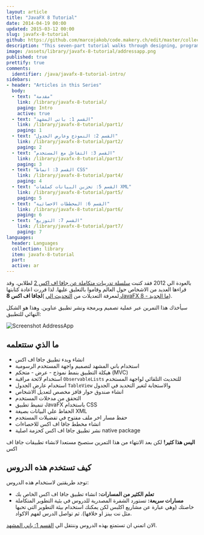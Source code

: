 ```yaml
---
layout: article
title: "JavaFX 8 Tutorial"
date: 2014-04-19 00:00
updated: 2015-03-12 00:00
slug: javafx-8-tutorial
github: https://github.com/marcojakob/code.makery.ch/edit/master/collections/library/javafx-8-tutorial-en.md
description: "This seven-part tutorial walks through designing, programming and deploying an address application with JavaFX."
image: /assets/library/javafx-8-tutorial/addressapp.png
published: true
prettify: true
comments: 
  identifier: /java/javafx-8-tutorial-intro/
sidebars:
- header: "Articles in this Series"
  body:
  - text: "مقدمة"
    link: /library/javafx-8-tutorial/
    paging: Intro
    active: true
  - text: "القسم 1: باني المشهد"
    link: /library/javafx-8-tutorial/part1/
    paging: 1
  - text: "القسم 2: النموذج وعارض الجدول"
    link: /library/javafx-8-tutorial/part2/
    paging: 2
  - text: "القسم 3: التفاعل مع المستخدم"
    link: /library/javafx-8-tutorial/part3/
    paging: 3
  - text: "القسم 3: انماط CSS"
    link: /library/javafx-8-tutorial/part4/
    paging: 4
  - text: "القسم 5: تخزين البيانات كملفات XML"
    link: /library/javafx-8-tutorial/part5/
    paging: 5
  - text: "القسم 6: المخططات الاحصائية"
    link: /library/javafx-8-tutorial/part6/
    paging: 6
  - text: "القسم 7: التوزيع"
    link: /library/javafx-8-tutorial/part7/
    paging: 7
languages: 
  header: Languages
  collection: library
  item: javafx-8-tutorial
  part: 
  active: ar
---
```



بالعودة الي 2012 فقد كتبت [سلسلة تدريبات متكاملة عن جافا اف اكس 2](/library/javafx-2-tutorial/) لطلابي. وقد قراءها العديد من الاشخاص حول العالم وقاموا بالتعليق عليها. لذا قررت اعادة كتابتها **لجافا اف اكس 8**( لمعرفة التعديلات من [التحديث الي JavaFX 8 - ما الجديد](/blog/update-to-javafx-8-whats-new/)).

سيأخذك هذا التمرين عبر عملية تصميم وبرمجة ونشر تطبيق عناوين. وهذا هو الشكل النهائي للتطبيق:

![Screenshot AddressApp](/assets/library/javafx-8-tutorial/addressapp.png)


## ما الذي ستتعلمه

* انشاء وبدء تطبيق جافا اف اكس
* استخدام باني المشهد لتصميم واجهة المستخدم الرسومية
* هيكلة التطبيق بنمط نموذج - عرض - متحكم (MVC)
* استخدام لائحة مراقبة `ObservableLists` للتحديث التلقائي لواجهة المستخدم
* استخدام عارض الجدول `TableView` والاستجابة لتغير التحديد في الجدول
* انشاء صندوق حوار قافز مخصص لتعديل الاشخاص
* التحقق من مدخلات المستخدم
* تنميط تطبيق JavaFX باستخدام CSS
* الحفاظ علي البيانات بصيغة XML
* حفظ مسار اخر ملف مفتوح في تفضيلات المستخدم
* انشاء مخطط جافا اف اكس للاحصاءات
* نشر تطبيق جافا اف اكس كحزمة اصلية native package

**اليس هذا كثير!**  لكن بعد الانتهاء من هذا التمرين ستصبح مستعدا لانشاء تطبيقات جافا اف اكس


## كيف تستخدم هذه الدروس

توجد طريقتين لاستخدام هذه الدروس:

* **تعلم الكثير من المسارات:** انشاء تطبيق جافا اف اكس الخاص بك
* **مسارات سريعة:** تستورد الشفرة المصدرية للدروس في بئية التطوير المتكاملة خاصتك (وهي عبارة عن مشاريع اكلبس لكن يمكنك استخدام بيئة التطوير التي تحبها مثل نت بينز او خلافها). ثم تواصل الدرس لفهم الاكواد.

الان اتمني ان تستمتع بهذه الدروس وننتقل الي [القسم 1: باني المشهد](/library/javafx-8-tutorial/part1/).
